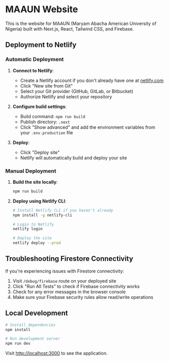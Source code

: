 # MAAUN Website

This is the website for MAAUN (Maryam Abacha American University of Nigeria) built with Next.js, React, Tailwind CSS, and Firebase.

## Deployment to Netlify

### Automatic Deployment

1. **Connect to Netlify**:
   - Create a Netlify account if you don't already have one at [netlify.com](https://www.netlify.com/)
   - Click "New site from Git"
   - Select your Git provider (GitHub, GitLab, or Bitbucket)
   - Authorize Netlify and select your repository

2. **Configure build settings**:
   - Build command: `npm run build`
   - Publish directory: `.next`
   - Click "Show advanced" and add the environment variables from your `.env.production` file
   
3. **Deploy**:
   - Click "Deploy site"
   - Netlify will automatically build and deploy your site

### Manual Deployment

1. **Build the site locally**:
   ```bash
   npm run build
   ```

2. **Deploy using Netlify CLI**:
   ```bash
   # Install Netlify CLI if you haven't already
   npm install -g netlify-cli
   
   # Login to Netlify
   netlify login
   
   # Deploy the site
   netlify deploy --prod
   ```

## Troubleshooting Firestore Connectivity

If you're experiencing issues with Firestore connectivity:

1. Visit `/debug/firebase` route on your deployed site 
2. Click "Run All Tests" to check if Firebase connectivity works
3. Check for any error messages in the browser console
4. Make sure your Firebase security rules allow read/write operations

## Local Development

```bash
# Install dependencies
npm install

# Run development server
npm run dev
```

Visit [http://localhost:3000](http://localhost:3000) to see the application.
